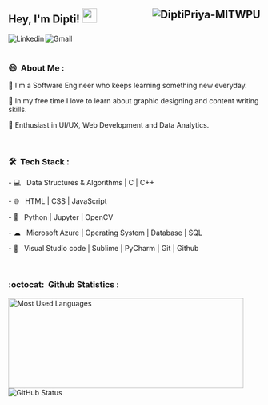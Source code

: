 ## Hey, I'm Dipti! <img src="https://github.com/TheDudeThatCode/TheDudeThatCode/blob/master/Assets/Hi.gif" width="29px"> <img align="right" src="https://komarev.com/ghpvc/?username=DiptiPriya-MITWPU&label=Profile%20views&color=0e75b6&style=flat" alt="DiptiPriya-MITWPU" />

<div>
  <a href="https://www.linkedin.com/in/dipti-priya-1653ba182/" target="blank">
    <img align="left" src="https://img.shields.io/badge/linkedin-%230077B5.svg?&style=for-the-badge&logo=linkedin&logoColor=white" alt="Linkedin" />
  </a>
  &nbsp;
  <a href="mailto:diptipriya1106@gmail.com" target="blank">
    <img align="left" src="https://img.shields.io/badge/gmail-%23E4405F.svg?&style=for-the-badge&logo=gmail&logoColor=white" alt="Gmail" />
  </a>
</div>
<br>
<h3> 😄 &nbsp;About Me :</h3>
<p>
🔭 I'm a Software Engineer who keeps learning something new everyday.
</p><p>
📎 In my free time I love to learn about graphic designing and content writing skills.
</p><p>
🌱 Enthusiast in UI/UX, Web Development and Data Analytics.</p>
<p>
 <br>
<h3> 🛠 &nbsp;Tech Stack :   </h3>
<p>
- 💻  &nbsp; Data Structures & Algorithms | C | C++
  </p><p>
- 🌐  &nbsp; HTML | CSS | JavaScript
  </p><p>
- 🐍  &nbsp; Python | Jupyter | OpenCV
  </p><p>
- ☁  &nbsp; Microsoft Azure | Operating System | Database | SQL
  </p><p>
- 🔧  &nbsp; Visual Studio code | Sublime | PyCharm | Git | Github
  </p>
<br>
<h3> :octocat: &nbsp;Github Statistics : </h3>
<p align="left">
<img width="470px" height="180px" src = "https://github-readme-stats.vercel.app/api/top-langs/?username=DiptiPriya-MITWPU&show_icons=true&layout=compact&theme=tokyonight" alt="Most Used Languages">
<img src="https://github-readme-stats.vercel.app/api?username=DiptiPriya-MITWPU&count_private=true&show_icons=true&theme=tokyonight" alt="GitHub Status"/>
</p>


<!---
DiptiPriya-MITWPU/DiptiPriya-MITWPU is a ✨ special ✨ repository because its `README.md` (this file) appears on your GitHub profile.
You can click the Preview link to take a look at your changes.
--->
